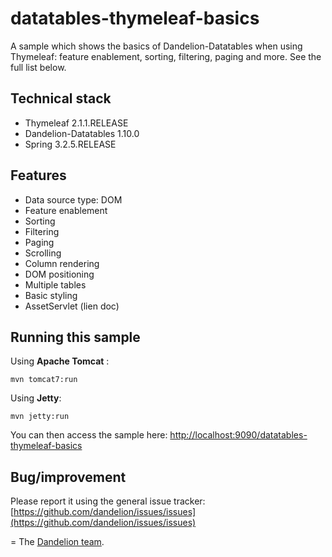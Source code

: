 datatables-thymeleaf-basics
=================================================================

A sample which shows the basics of Dandelion-Datatables when using Thymeleaf: feature enablement, sorting, filtering, paging and more. See the full list below.

## Technical stack

 - Thymeleaf 2.1.1.RELEASE
 - Dandelion-Datatables 1.10.0
 - Spring 3.2.5.RELEASE

## Features
		
 - Data source type: DOM
 - Feature enablement
 - Sorting
 - Filtering
 - Paging
 - Scrolling
 - Column rendering
 - DOM positioning
 - Multiple tables
 - Basic styling
 - AssetServlet (lien doc)

## Running this sample

Using __Apache Tomcat__ :

    mvn tomcat7:run

Using __Jetty__:

    mvn jetty:run

You can then access the sample here: [http://localhost:9090/datatables-thymeleaf-basics](http://localhost:9090/datatables-thymeleaf-basics)

## Bug/improvement

Please report it using the general issue tracker: [https://github.com/dandelion/issues/issues](https://github.com/dandelion/issues/issues)

=
The [Dandelion team](http://dandelion.github.io/team/).